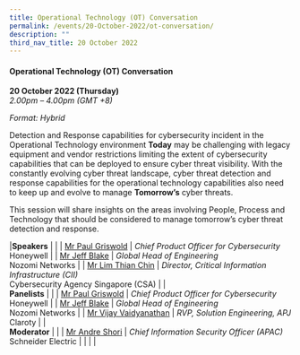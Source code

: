 ```yaml
---
title: Operational Technology (OT) Conversation
permalink: /events/20-October-2022/ot-conversation/
description: ""
third_nav_title: 20 October 2022
---
```

#### **Operational Technology (OT) Conversation**

**20 October 2022 (Thursday)**  
*2.00pm – 4.00pm (GMT +8)*

*Format: Hybrid*

Detection and Response capabilities for cybersecurity incident in the Operational Technology environment **Today** may be challenging with legacy equipment and vendor restrictions limiting the extent of cybersecurity capabilities that can be deployed to ensure cyber threat visibility. With the constantly evolving cyber threat landscape, cyber threat detection and response capabilities for the operational technology capabilities also need to keep up and evolve to manage **Tomorrow’s** cyber threats. 

This session will share insights on the areas involving People, Process and Technology that should be considered to manage tomorrow’s cyber threat detection and response.

|**Speakers**    |                                                              |
| [Mr Paul Griswold](/speaker-Paul-Griswold)  | *Chief Product Officer for Cybersecurity*<br>Honeywell                  |
| [Mr Jeff Blake](/speaker-jeff-blake)  | *Global Head of Engineering*<br>Nozomi Networks                |
| [Mr Lim Thian Chin](/speaker-lim-thian-chin)  | *Director, Critical Information Infrastructure (CII)*<br>Cybersecurity Agency Singapore (CSA)              |
| <br> **Panelists**    |                                                              |
| [Mr Paul Griswold](/speaker-Paul-Griswold)  | *Chief Product Officer for Cybersecurity*<br>Honeywell                  |
| [Mr Jeff Blake](/speaker-jeff-blake)  | *Global Head of Engineering*<br>Nozomi Networks                |
| [Mr Vijay Vaidyanathan](/speaker-vijay-vaidyanathan)  | *RVP, Solution Engineering, APJ*<br>Claroty              |
| <br> **Moderator**          |                                                              |
| [Mr Andre Shori](/moderator-andre-shori)  | *Chief Information Security Officer (APAC)*<br>Schneider Electric                  |
| | |